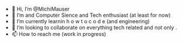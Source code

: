 - 👋 Hi, I’m @MichiMauser
- 👀 I’m and Computer Sience and Tech enthusiast (at least for now)
- 🌱 I’m currently learnin h o w t o c o d e (and engineering)
- 💞️ I’m looking to collaborate on everything tech related and not only .
- 📫 How to reach me (work in progress)

<!---
MichiMauser/MichiMauser is a ✨ special ✨ repository because its `README.md` (this file) appears on your GitHub profile.
You can click the Preview link to take a look at your changes.
--->
